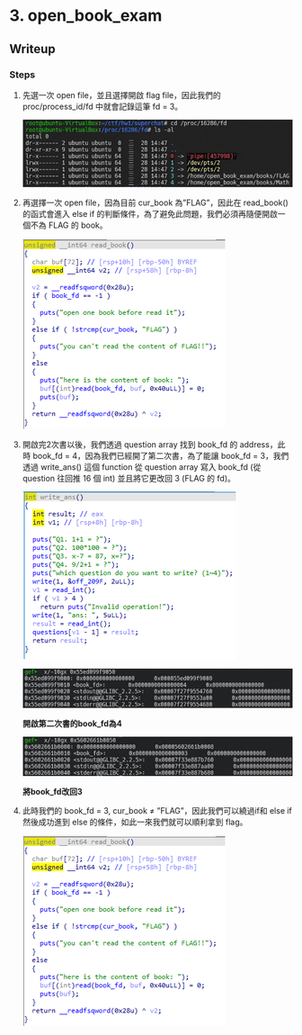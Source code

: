 # 3. open_book_exam

## Writeup

### Steps

1. 先選一次 open file，並且選擇開啟 flag file，因此我們的 proc/process_id/fd 中就會記錄這筆 fd = 3。
    
    ![45707b1f-a688-46c8-b7fd-b9fb12a544ce.jpg](../img/45707b1f-a688-46c8-b7fd-b9fb12a544ce.jpg)
    
2. 再選擇一次 open file，因為目前 cur_book 為”FLAG”，因此在 read_book() 的函式會進入 else if 的判斷條件，為了避免此問題，我們必須再隨便開啟一個不為 FLAG 的 book。
    
    ![Untitled](../img/Untitled%205.png)
    
3. 開啟完2次書以後，我們透過 question array 找到 book_fd 的 address，此時 book_fd = 4，因為我們已經開了第二次書，為了能讓 book_fd = 3，我們透過 write_ans() 這個 function 從 question array 寫入 book_fd (從 question 往回推 16 個 int) 並且將它更改回 3 (FLAG 的 fd)。
    
    ![Untitled](../img/Untitled%206.png)
    
    ![**開啟第二次書的book_fd為4**](../img/ff007999-b3dc-4238-bd1f-e61c499439dd.jpg)
    
    **開啟第二次書的book_fd為4**
    
    ![**將book_fd改回3**](../img/0b3c6646-287c-4ab2-b2c6-b2e15f8ae9d9.jpg)
    
    **將book_fd改回3**
    
4. 此時我們的 book_fd = 3, cur_book ≠ ”FLAG”，因此我們可以繞過if和 else if 然後成功進到 else 的條件，如此一來我們就可以順利拿到 flag。
    
    ![Untitled](../img/Untitled%205.png)
    
